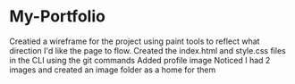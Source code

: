 # My-Portfolio

Creatied a wireframe for the project using paint tools to reflect what direction I'd like the page to flow.
Created the index.html and style.css files in the CLI using the git commands
Added profile image
Noticed I had 2 images and created an image folder as a home for them
